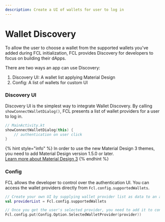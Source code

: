 ```yaml
---
description: Create a UI of wallets for user to log in
---
```


# Wallet Discovery

To allow the user to choose a wallet from the supported wallets you've added during FCL initialization, FCL provides Discovery for developers to focus on building their dApps.

There are two ways an app can use Discovery:

1. Discovery UI: A wallet list applying Material Design
2. Config: A list of wallets for custom UI

### Discovery UI

Discovery UI is the simplest way to integrate Wallet Discovery.  By calling `showConnectWalletDialog()`, FCL presents a list of wallet providers for a user to log in.

```kotlin
// MainActivity.kt
showConnectWalletDialog(this) {
    // authentication on user click
}
```

{% hint style="info" %}
In order to use the new Material Design 3 themes, you need to add Material Design version 1.5.0 or later.\
[Learn more about Material Design 3](https://m3.material.io/)
{% endhint %}

### Config

FCL allows the developer to control over the authentication UI. You can access the wallet providers   directly from `Fcl.config.supportedWallets`.

```kotlin
// Create your own UI by supplying wallet provider list as data to an adapter
val providerList = Fcl.config.supportedWallets

// Once you get the user's selected provider, you need to add it to config
Fcl.config.put(Config.Option.SelectedWalletProvider(provider))
```
